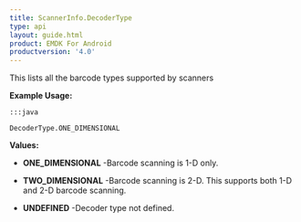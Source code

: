 ```yaml
---
title: ScannerInfo.DecoderType
type: api
layout: guide.html
product: EMDK For Android
productversion: '4.0'
---
```



This lists all the barcode types supported by scanners
 
 

**Example Usage:**
	
	:::java
	
	DecoderType.ONE_DIMENSIONAL
	


**Values:**

* **ONE_DIMENSIONAL** -Barcode scanning is 1-D only.

* **TWO_DIMENSIONAL** -Barcode scanning is 2-D. This supports both 1-D and 2-D barcode scanning.

* **UNDEFINED** -Decoder type not defined.












